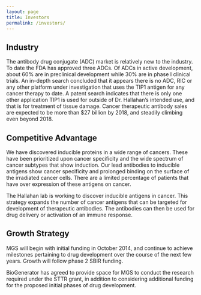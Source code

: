 ```yaml
---
layout: page
title: Investors
permalink: /investors/
---
```


## Industry

The antibody drug conjugate (ADC) market is relatively new to the industry. To date the FDA has approved three ADCs. Of ADCs in active development, about 60% are in preclinical development while 30% are in phase I clinical trials.  An in-depth search concluded that it appears there is no ADC, RIC or any other platform under investigation that uses the TIP1 antigen for any cancer therapy to date.  A patent search indicates that there is only one other application TIP1 is used for outside of Dr. Hallahan’s intended use, and that is for treatment of tissue damage.   Cancer therapeutic antibody sales are expected to be more than $27 billion by 2018, and steadily climbing even beyond 2018. 

## Competitive Advantage

We have discovered inducible proteins in a wide range of cancers. These have been prioritized upon cancer specificity and the wide spectrum of cancer subtypes that show induction. Our lead antibodies to inducible antigens show cancer specificity and prolonged binding on the surface of the irradiated cancer cells.  There are a limited percentage of patients that have over expression of these antigens on cancer.  

The Hallahan lab is working to discover inducible antigens in cancer.  This strategy expands the number of cancer antigens that can be targeted for development of therapeutic antibodies. The antibodies can then be used for drug delivery or activation of an immune response.

## Growth Strategy

MGS will begin with initial funding in October 2014, and continue to achieve milestones pertaining to drug development over the course of the next few years. Growth will follow phase 2 SBIR funding.

BioGenerator has agreed to provide space for MGS to conduct the research required under the STTR grant, in addition to considering additional funding for the proposed initial phases of drug development. 